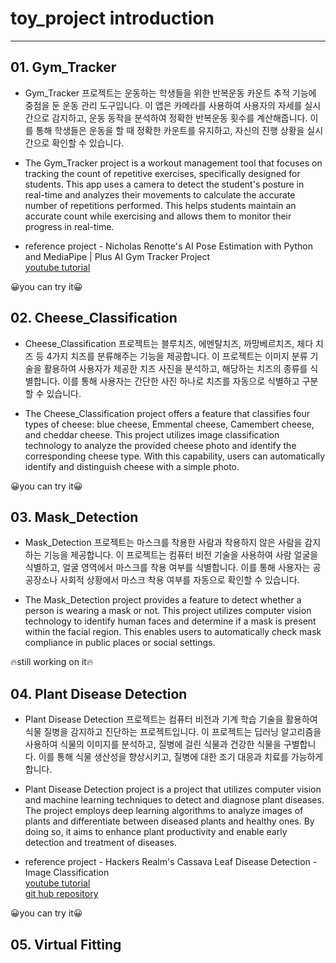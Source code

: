 # toy_project introduction
---

## 01. Gym_Tracker

* Gym_Tracker 프로젝트는 운동하는 학생들을 위한 반복운동 카운트 추적 기능에 중점을 둔 운동 관리 도구입니다. 이 앱은 카메라를 사용하여 사용자의 자세를 실시간으로 감지하고, 운동 동작을 분석하여 정확한 반복운동 횟수를 계산해줍니다. 이를 통해 학생들은 운동을 할 때 정확한 카운트를 유지하고, 자신의 진행 상황을 실시간으로 확인할 수 있습니다.

* The Gym_Tracker project is a workout management tool that focuses on tracking the count of repetitive exercises, specifically designed for students. This app uses a camera to detect the student's posture in real-time and analyzes their movements to calculate the accurate number of repetitions performed. This helps students maintain an accurate count while exercising and allows them to monitor their progress in real-time.

*  reference project - Nicholas Renotte's AI Pose Estimation with Python and MediaPipe | Plus AI Gym Tracker Project </br>
[youtube tutorial](https://www.youtube.com/watch?v=06TE_U21FK4)

😀you can try it😀

## 02. Cheese_Classification

* Cheese_Classification 프로젝트는 블루치즈, 에멘탈치즈, 까망베르치즈, 체다 치즈 등 4가지 치즈를 분류해주는 기능을 제공합니다. 이 프로젝트는 이미지 분류 기술을 활용하여 사용자가 제공한 치즈 사진을 분석하고, 해당하는 치즈의 종류를 식별합니다. 이를 통해 사용자는 간단한 사진 하나로 치즈를 자동으로 식별하고 구분할 수 있습니다. 

* The Cheese_Classification project offers a feature that classifies four types of cheese: blue cheese, Emmental cheese, Camembert cheese, and cheddar cheese. This project utilizes image classification technology to analyze the provided cheese photo and identify the corresponding cheese type. With this capability, users can automatically identify and distinguish cheese with a simple photo. 

😀you can try it😀

## 03. Mask_Detection  

* Mask_Detection 프로젝트는 마스크를 착용한 사람과 착용하지 않은 사람을 감지하는 기능을 제공합니다. 이 프로젝트는 컴퓨터 비전 기술을 사용하여 사람 얼굴을 식별하고, 얼굴 영역에서 마스크를 착용 여부를 식별합니다. 이를 통해 사용자는 공공장소나 사회적 상황에서 마스크 착용 여부를 자동으로 확인할 수 있습니다.

* The Mask_Detection project provides a feature to detect whether a person is wearing a mask or not. This project utilizes computer vision technology to identify human faces and determine if a mask is present within the facial region. This enables users to automatically check mask compliance in public places or social settings.

🔥still working on it🔥

## 04. Plant Disease Detection

* Plant Disease Detection 프로젝트는 컴퓨터 비전과 기계 학습 기술을 활용하여 식물 질병을 감지하고 진단하는 프로젝트입니다. 이 프로젝트는 딥러닝 알고리즘을 사용하여 식물의 이미지를 분석하고, 질병에 걸린 식물과 건강한 식물을 구별합니다. 이를 통해 식물 생산성을 향상시키고, 질병에 대한 조기 대응과 치료를 가능하게 합니다. 
  
* Plant Disease Detection project is a project that utilizes computer vision and machine learning techniques to detect and diagnose plant diseases. The project employs deep learning algorithms to analyze images of plants and differentiate between diseased plants and healthy ones. By doing so, it aims to enhance plant productivity and enable early detection and treatment of diseases. 

* reference project  - Hackers Realm's Cassava Leaf Disease Detection - Image Classification
</br> [youtube tutorial](https://www.youtube.com/watch?v=R7fKjr4gtSc&lc=Ugy4HT1sEQGNMhk4V814AaABAg.9rB43K4ttzn9rSafRMFb5E)
</br> [git hub repository](https://github.com/aswintechguy/Deep-Learning-Projects/tree/main/Cassava%20Leaf%20Disease%20Detection%20-%20Pytorch%20Image%20Classification)


😀you can try it😀


## 05. Virtual Fitting

